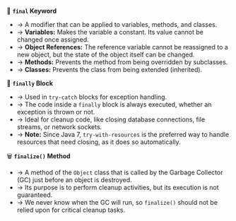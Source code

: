🔑 **`final` Keyword**
- → A modifier that can be applied to variables, methods, and classes.
- → **Variables:** Makes the variable a constant. Its value cannot be changed once assigned.
- → **Object References:** The reference variable cannot be reassigned to a new object, but the state of the object itself can be changed.
- → **Methods:** Prevents the method from being overridden by subclasses.
- → **Classes:** Prevents the class from being extended (inherited).

🧹 **`finally` Block**
- → Used in `try-catch` blocks for exception handling.
- → The code inside a `finally` block is always executed, whether an exception is thrown or not.
- → Ideal for cleanup code, like closing database connections, file streams, or network sockets.
- → **Note:** Since Java 7, `try-with-resources` is the preferred way to handle resources that need closing, as it does so automatically.

🗑️ **`finalize()` Method**
- → A method of the `Object` class that is called by the Garbage Collector (GC) just before an object is destroyed.
- → Its purpose is to perform cleanup activities, but its execution is not guaranteed.
- → We never know when the GC will run, so `finalize()` should not be relied upon for critical cleanup tasks.
